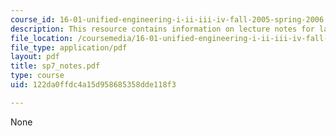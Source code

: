 ```yaml
---
course_id: 16-01-unified-engineering-i-ii-iii-iv-fall-2005-spring-2006
description: This resource contains information on lecture notes for lab assignment.
file_location: /coursemedia/16-01-unified-engineering-i-ii-iii-iv-fall-2005-spring-2006/122da0ffdc4a15d958685358dde118f3_sp7_notes.pdf
file_type: application/pdf
layout: pdf
title: sp7_notes.pdf
type: course
uid: 122da0ffdc4a15d958685358dde118f3

---
```

None